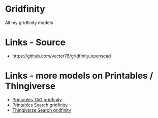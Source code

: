 # Gridfinity

All my gridfinity models

# Links - Source
* https://github.com/vector76/gridfinity_openscad

# Links - more models on Printables / Thingiverse
* [Printables TAG gridfinity](https://www.printables.com/de/search/models?q=tag:gridfinity)
* [Printables Search gridfinity](https://www.printables.com/de/search/models?q=gridfinity)
* [Thingiverse Search gridfinity](https://www.thingiverse.com/search?q=Gridfinity)
